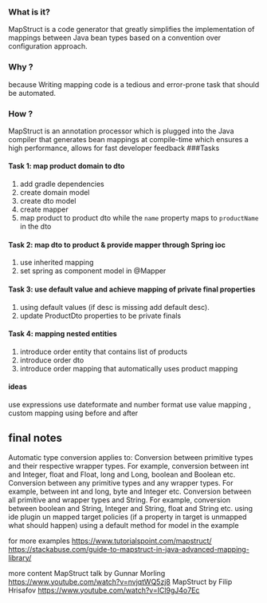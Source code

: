 
### What is it?

MapStruct is a code generator that greatly simplifies the implementation of mappings between Java bean types based on a convention over configuration approach.

### Why ?

because Writing mapping code is a tedious and error-prone task that should be automated.

### How ?

MapStruct is an annotation processor which is plugged into the Java compiler that generates bean mappings at compile-time which ensures a high performance, allows for fast developer feedback
###Tasks

#### Task 1: map product domain to dto

1. add gradle dependencies
2. create domain model 
3. create dto model
4. create mapper
5. map product to product dto while the `name` property maps to `productName` in the dto

#### Task 2: map dto to product & provide mapper through Spring ioc
1. use inherited mapping 
2. set spring as component model in @Mapper

#### Task 3: use default value and achieve mapping of private final properties 
1. using default values (if desc is missing add default desc).
2. update ProductDto properties to be private finals


#### Task 4: mapping nested entities
1. introduce order entity that contains list of products
2. introduce order dto
3. introduce order mapping that automatically uses product mapping

#### ideas
use expressions
use dateformate and number format
use value mapping , custom mapping 
using before and after

final notes
--
Automatic type conversion applies to:
Conversion between primitive types and their respective wrapper types. For example, conversion between int and Integer, float and Float, long and Long, boolean and Boolean etc.
Conversion between any primitive types and any wrapper types. For example, between int and long, byte and Integer etc.
Conversion between all primitive and wrapper types and String. For example, conversion between boolean and String, Integer and String, float and String etc.
using ide plugin
un mapped target policies (if a property in target is unmapped what should happen)
using a default method for model in the example


for more examples
https://www.tutorialspoint.com/mapstruct/
https://stackabuse.com/guide-to-mapstruct-in-java-advanced-mapping-library/

more content
MapStruct talk by Gunnar Morling https://www.youtube.com/watch?v=nvjqtWQ5zj8
MapStruct by Filip Hrisafov https://www.youtube.com/watch?v=ICl9gJ4o7Ec
